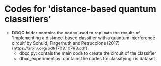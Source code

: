 # Codes for 'distance-based quantum classifiers'

- DBQC folder contains the codes used to replicate the results of 'Implementing a distance-based classifier with a quantum interference circuit' by Schuld, Fingerhuth and Petruccione (2017) (https://arxiv.org/pdf/1703.10793.pdf).
    - dbqc.py: contais the main code to create the circuit of the classifier
    - dbqc_experiment.py: contains the codes for classifying iris dataset